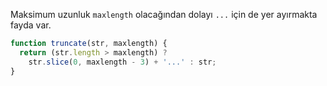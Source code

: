 Maksimum uzunluk `maxlength` olacağından dolayı `...` için de yer ayırmakta fayda var.

```js run
function truncate(str, maxlength) {
  return (str.length > maxlength) ? 
    str.slice(0, maxlength - 3) + '...' : str;
}
```

